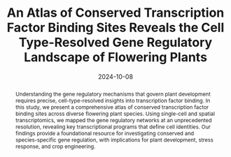 ---
title: "An Atlas of Conserved Transcription Factor Binding Sites Reveals the Cell Type-Resolved Gene Regulatory Landscape of Flowering Plants"
authors: [L. A. Baumgart, A. Morales-Cruz, S. I. Greenblum, P. Wang, Y. Zhang, L. Yang, C. Chen, D. J. Dilworth, A. Garretson, N. Grosjean, G. He, E. Savage, Y. Yoshinaga, I. K. Blaby, C. G. Daum, R. C. O’Malley]
date: 2024-10-08
doi: "https://doi.org/10.1101/2024.10.08.617089"

# Schedule page publish date (NOT publication's date).
publishDate: 2024-10-08

# Publication type.
# Legend: 0 = Uncategorized; 1 = Conference paper; 2 = Journal article;
# 3 = Preprint / Working Paper; 4 = Report; 5 = Book; 6 = Book section;
# 7 = Thesis; 8 = Patent
publication_types: ["3"]

# Publication name and optional abbreviated publication name.
publication: "bioRxiv Preprint"
publication_short: "bioRxiv"

abstract: "Understanding the gene regulatory mechanisms that govern plant development requires precise, cell-type-resolved insights into transcription factor binding. In this study, we present a comprehensive atlas of conserved transcription factor binding sites across diverse flowering plant species. Using single-cell and spatial transcriptomics, we mapped the gene regulatory networks at an unprecedented resolution, revealing key transcriptional programs that define cell identities. Our findings provide a foundational resource for investigating conserved and species-specific gene regulation, with implications for plant development, stress response, and crop engineering."

# Summary. An optional shortened abstract.
summary: "This study presents an atlas of conserved transcription factor binding sites, revealing the cell type-resolved gene regulatory landscape of flowering plants."

tags: [Gene-Regulation, Plant-Biology, Transcription-Factors, Single-Cell]
categories: [Plant-Biology, Genomics, Regulatory-Networks]

featured: false

# Custom links (optional).
url_pdf: "https://doi.org/10.1101/2024.10.08.617089"
url_code: ""
url_dataset: ""
url_poster: ""
url_project: ""
url_slides: ""
url_source: "https://doi.org/10.1101/2024.10.08.617089"
url_video: ""

# Featured image
image:
  caption: ""
  focal_point: "s"
  preview_only: false

# Associated Projects (optional).
projects: [Plant-Biology, Gene-Regulation, Single-Cell-Genomics]

# Slides (optional).
slides: ""
---